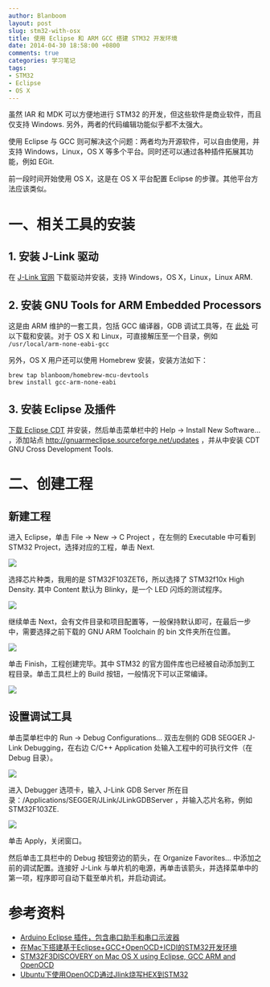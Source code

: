 ```yaml
---
author: Blanboom
layout: post
slug: stm32-with-osx
title: 使用 Eclipse 和 ARM GCC 搭建 STM32 开发环境
date: 2014-04-30 18:58:00 +0800
comments: true
categories: 学习笔记
tags:
- STM32
- Eclipse
- OS X
---
```


虽然 IAR 和 MDK 可以方便地进行 STM32 的开发，但这些软件是商业软件，而且仅支持 Windows. 另外，两者的代码编辑功能似乎都不太强大。

使用 Eclipse 与 GCC 则可解决这个问题：两者均为开源软件，可以自由使用，并支持 Windows，Linux，OS X 等多个平台。同时还可以通过各种插件拓展其功能，例如 EGit.

前一段时间开始使用 OS X，这是在 OS X 平台配置 Eclipse 的步骤。其他平台方法应该类似。

<!-- more -->

# 一、相关工具的安装

## 1. 安装 J-Link 驱动

在 [J-Link 官网](http://www.segger.com/jlink-software.html) 下载驱动并安装，支持 Windows，OS X，Linux，Linux ARM.

## 2. 安装 GNU Tools for ARM Embedded Processors

这是由 ARM 维护的一套工具，包括 GCC 编译器，GDB 调试工具等，在 [此处](https://launchpad.net/gcc-arm-embedded/+download) 可以下载和安装。对于 OS X 和 Linux，可直接解压至一个目录，例如 `/usr/local/arm-none-eabi-gcc`

另外，OS X 用户还可以使用 Homebrew 安装，安装方法如下：

```
brew tap blanboom/homebrew-mcu-devtools
brew install gcc-arm-none-eabi
```

## 3. 安装 Eclipse 及插件

[下载 Eclipse CDT](http://www.eclipse.org/downloads/) 并安装，然后单击菜单栏中的 Help -> Install New Software... ，添加站点 http://gnuarmeclipse.sourceforge.net/updates ，并从中安装 CDT GNU Cross Development Tools.

# 二、创建工程

## 新建工程

进入 Eclipse，单击 File -> New -> C Project ，在左侧的 Executable 中可看到 STM32 Project，选择对应的工程，单击 Next.

![](images/2014/04/eclipse-new-project-1.png)

选择芯片种类，我用的是 STM32F103ZET6，所以选择了 STM32f10x High Density. 其中 Content 默认为 Blinky，是一个 LED 闪烁的测试程序。

![](images/2014/04/eclipse-new-project-2.png)

继续单击 Next，会有文件目录和项目配置等，一般保持默认即可，在最后一步中，需要选择之前下载的 GNU ARM Toolchain 的 bin 文件夹所在位置。

![](images/2014/04/eclipse-new-project-3.png)

单击 Finish，工程创建完毕。其中 STM32 的官方固件库也已经被自动添加到工程目录。单击工具栏上的 Build 按钮，一般情况下可以正常编译。

![](images/2014/04/eclipse-window.png)

## 设置调试工具

单击菜单栏中的 Run -> Debug Configurations... 双击左侧的 GDB SEGGER J-Link Debugging，在右边 C/C++ Application 处输入工程中的可执行文件（在 Debug 目录）。

![](images/2014/04/eclipse-debug-setting-1.png)

进入 Debugger 选项卡，输入 J-Link GDB Server 所在目录：/Applications/SEGGER/JLink/JLinkGDBServer ，并输入芯片名称，例如 STM32F103ZE.

![](images/2014/04/eclipse-debug.png)

单击 Apply，关闭窗口。

然后单击工具栏中的 Debug 按钮旁边的箭头，在 Organize Favorites... 中添加之前的调试配置。连接好 J-Link 与单片机的电源，再单击该箭头，并选择菜单中的第一项，程序即可自动下载至单片机，并启动调试。

# 参考资料

* [Arduino Eclipse 插件，包含串口助手和串口示波器](http://www.baeyens.it/eclipse/)
* [在Mac下搭建基于Eclipse+GCC+OpenOCD+ICDI的STM32开发环境](http://kqwd.blog.163.com/blog/static/41223448201211118445588/)
* [STM32F3DISCOVERY on Mac OS X using Eclipse, GCC ARM and OpenOCD](http://www.davidrojas.co.uk/stm32f3discovery-on-mac-os-x-using-eclipse-gcc-arm-and-openocd/)
* [Ubuntu下使用OpenOCD通过Jlink烧写HEX到STM32](http://blog.csdn.net/smarxx/article/details/8486052)